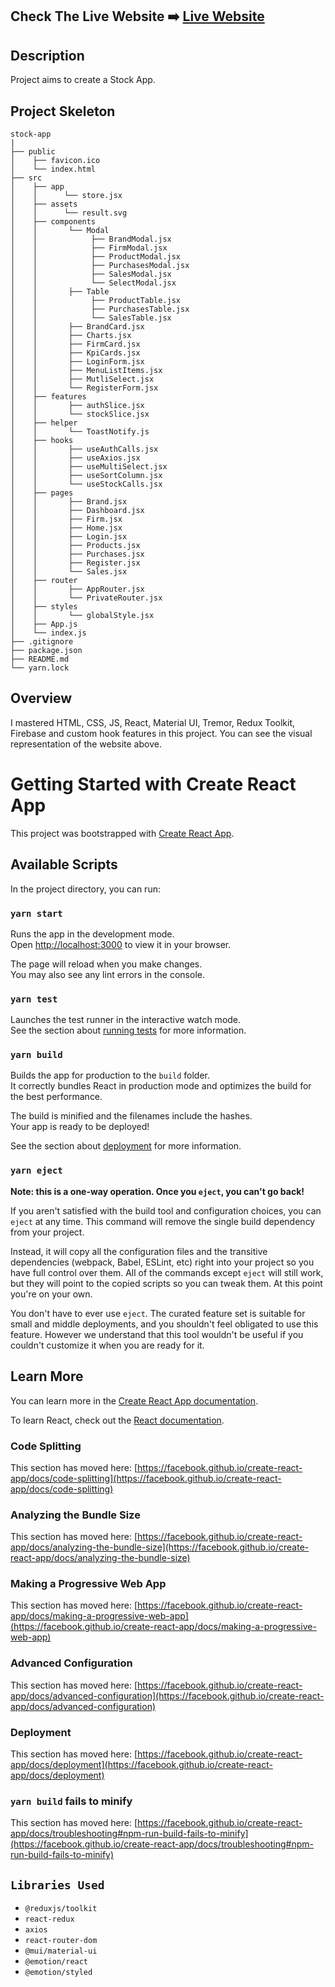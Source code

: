 ## Check The Live Website ➡️ [Live Website](https://stock-app-gules.vercel.app/)

## Description

Project aims to create a Stock App.

## Project Skeleton

    stock-app
    |
    ├── public
    │    ├── favicon.ico
    │    └── index.html
    ├── src
    │    ├── app
    │    │      └── store.jsx
    │    ├── assets
    │    │      └── result.svg
    │    ├── components
    │    │       └── Modal
    │    │            ├── BrandModal.jsx
    │    │            ├── FirmModal.jsx
    │    │            ├── ProductModal.jsx
    │    │            ├── PurchasesModal.jsx
    │    │            ├── SalesModal.jsx
    │    │            └── SelectModal.jsx
    │    │       ├── Table
    │    │            ├── ProductTable.jsx
    │    │            ├── PurchasesTable.jsx
    │    │            └── SalesTable.jsx
    │    │       ├── BrandCard.jsx
    │    │       ├── Charts.jsx
    │    │       ├── FirmCard.jsx
    │    │       ├── KpiCards.jsx
    │    │       ├── LoginForm.jsx
    │    │       ├── MenuListItems.jsx
    │    │       ├── MutliSelect.jsx
    │    │       └── RegisterForm.jsx
    │    ├── features
    │    │       ├── authSlice.jsx
    │    │       └── stockSlice.jsx
    │    ├── helper
    │    │       └── ToastNotify.js
    │    ├── hooks
    │    │       ├── useAuthCalls.jsx
    │    │       ├── useAxios.jsx
    │    │       ├── useMultiSelect.jsx
    │    │       ├── useSortColumn.jsx
    │    │       └── useStockCalls.jsx
    │    ├── pages
    │    │       ├── Brand.jsx
    │    │       ├── Dashboard.jsx
    │    │       ├── Firm.jsx
    │    │       ├── Home.jsx
    │    │       ├── Login.jsx
    │    │       ├── Products.jsx
    │    │       ├── Purchases.jsx
    │    │       ├── Register.jsx
    │    │       └── Sales.jsx
    │    ├── router
    │    │       ├── AppRouter.jsx
    │    │       └── PrivateRouter.jsx
    │    ├── styles
    │    │       └── globalStyle.jsx
    │    ├── App.js
    │    └── index.js
    ├── .gitignore
    ├── package.json
    ├── README.md
    └── yarn.lock

## Overview

I mastered HTML, CSS, JS, React, Material UI, Tremor, Redux Toolkit, Firebase and custom hook features in this project. You can see the visual representation of the website above.

# Getting Started with Create React App

This project was bootstrapped with [Create React App](https://github.com/facebook/create-react-app).

## Available Scripts

In the project directory, you can run:

### `yarn start`

Runs the app in the development mode.\
Open [http://localhost:3000](http://localhost:3000) to view it in your browser.

The page will reload when you make changes.\
You may also see any lint errors in the console.

### `yarn test`

Launches the test runner in the interactive watch mode.\
See the section about [running tests](https://facebook.github.io/create-react-app/docs/running-tests) for more information.

### `yarn build`

Builds the app for production to the `build` folder.\
It correctly bundles React in production mode and optimizes the build for the best performance.

The build is minified and the filenames include the hashes.\
Your app is ready to be deployed!

See the section about [deployment](https://facebook.github.io/create-react-app/docs/deployment) for more information.

### `yarn eject`

**Note: this is a one-way operation. Once you `eject`, you can't go back!**

If you aren't satisfied with the build tool and configuration choices, you can `eject` at any time. This command will remove the single build dependency from your project.

Instead, it will copy all the configuration files and the transitive dependencies (webpack, Babel, ESLint, etc) right into your project so you have full control over them. All of the commands except `eject` will still work, but they will point to the copied scripts so you can tweak them. At this point you're on your own.

You don't have to ever use `eject`. The curated feature set is suitable for small and middle deployments, and you shouldn't feel obligated to use this feature. However we understand that this tool wouldn't be useful if you couldn't customize it when you are ready for it.

## Learn More

You can learn more in the [Create React App documentation](https://facebook.github.io/create-react-app/docs/getting-started).

To learn React, check out the [React documentation](https://reactjs.org/).

### Code Splitting

This section has moved here: [https://facebook.github.io/create-react-app/docs/code-splitting](https://facebook.github.io/create-react-app/docs/code-splitting)

### Analyzing the Bundle Size

This section has moved here: [https://facebook.github.io/create-react-app/docs/analyzing-the-bundle-size](https://facebook.github.io/create-react-app/docs/analyzing-the-bundle-size)

### Making a Progressive Web App

This section has moved here: [https://facebook.github.io/create-react-app/docs/making-a-progressive-web-app](https://facebook.github.io/create-react-app/docs/making-a-progressive-web-app)

### Advanced Configuration

This section has moved here: [https://facebook.github.io/create-react-app/docs/advanced-configuration](https://facebook.github.io/create-react-app/docs/advanced-configuration)

### Deployment

This section has moved here: [https://facebook.github.io/create-react-app/docs/deployment](https://facebook.github.io/create-react-app/docs/deployment)

### `yarn build` fails to minify

This section has moved here: [https://facebook.github.io/create-react-app/docs/troubleshooting#npm-run-build-fails-to-minify](https://facebook.github.io/create-react-app/docs/troubleshooting#npm-run-build-fails-to-minify)

## `Libraries Used`

- `@reduxjs/toolkit`
- `react-redux`
- `axios`
- `react-router-dom`
- `@mui/material-ui`
- `@emotion/react`
- `@emotion/styled`

